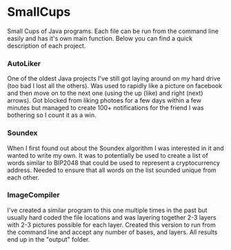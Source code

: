 # SmallCups
Small Cups of Java programs.  Each file can be run from the command line easily and has it's own main function.  Below you can find a quick description of each project.

### AutoLiker
One of the oldest Java projects I've still got laying around on my hard drive (too bad I lost all the others).  Was used to rapidly like a picture on facebook and then move on to the next one (using the up (like) and right (next) arrows).  Got blocked from liking photoes for a few days within a few minutes but managed to create 100+ notifications for the friend I was bothering so I count it as a win.

### Soundex
When I first found out about the Soundex algorithm I was interested in it and wanted to write my own.  It was to potentially be used to create a list of words similar to BIP2048 that could be used to represent a cryptocurrency address.  Needed to ensure that all words on the list sounded unique from each other.

### ImageCompiler
I've created a similar program to this one multiple times in the past but usually hard coded the file locations and was layering together 2-3 layers with 2-3 pictures possible for each layer.  Created this version to run from the command line and accept any number of bases, and layers.  All results end up in the "output" folder.
